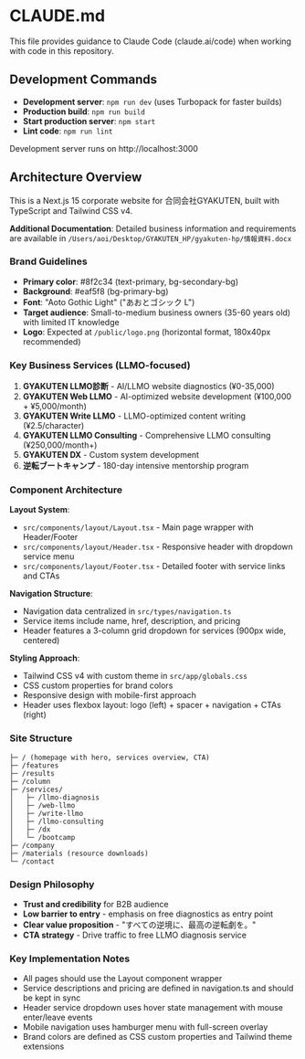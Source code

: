 # CLAUDE.md

This file provides guidance to Claude Code (claude.ai/code) when working with code in this repository.

## Development Commands

- **Development server**: `npm run dev` (uses Turbopack for faster builds)
- **Production build**: `npm run build`
- **Start production server**: `npm start`
- **Lint code**: `npm run lint`

Development server runs on http://localhost:3000

## Architecture Overview

This is a Next.js 15 corporate website for 合同会社GYAKUTEN, built with TypeScript and Tailwind CSS v4.

**Additional Documentation**: Detailed business information and requirements are available in `/Users/aoi/Desktop/GYAKUTEN_HP/gyakuten-hp/情報資料.docx`

### Brand Guidelines
- **Primary color**: #8f2c34 (text-primary, bg-secondary-bg)
- **Background**: #eaf5f8 (bg-primary-bg)
- **Font**: "Aoto Gothic Light" ("あおとゴシック L")
- **Target audience**: Small-to-medium business owners (35-60 years old) with limited IT knowledge
- **Logo**: Expected at `/public/logo.png` (horizontal format, 180x40px recommended)

### Key Business Services (LLMO-focused)
1. **GYAKUTEN LLMO診断** - AI/LLMO website diagnostics (¥0-35,000)
2. **GYAKUTEN Web LLMO** - AI-optimized website development (¥100,000 + ¥5,000/month)
3. **GYAKUTEN Write LLMO** - LLMO-optimized content writing (¥2.5/character)
4. **GYAKUTEN LLMO Consulting** - Comprehensive LLMO consulting (¥250,000/month+)
5. **GYAKUTEN DX** - Custom system development
6. **逆転ブートキャンプ** - 180-day intensive mentorship program

### Component Architecture

**Layout System**:
- `src/components/layout/Layout.tsx` - Main page wrapper with Header/Footer
- `src/components/layout/Header.tsx` - Responsive header with dropdown service menu
- `src/components/layout/Footer.tsx` - Detailed footer with service links and CTAs

**Navigation Structure**:
- Navigation data centralized in `src/types/navigation.ts`
- Service items include name, href, description, and pricing
- Header features a 3-column grid dropdown for services (900px wide, centered)

**Styling Approach**:
- Tailwind CSS v4 with custom theme in `src/app/globals.css`
- CSS custom properties for brand colors
- Responsive design with mobile-first approach
- Header uses flexbox layout: logo (left) + spacer + navigation + CTAs (right)

### Site Structure
```
├─ / (homepage with hero, services overview, CTA)
├─ /features
├─ /results  
├─ /column
├─ /services/
│   ├─ /llmo-diagnosis
│   ├─ /web-llmo
│   ├─ /write-llmo
│   ├─ /llmo-consulting
│   ├─ /dx
│   └─ /bootcamp
├─ /company
├─ /materials (resource downloads)
└─ /contact
```

### Design Philosophy
- **Trust and credibility** for B2B audience
- **Low barrier to entry** - emphasis on free diagnostics as entry point
- **Clear value proposition** - "すべての逆境に、最高の逆転劇を。"
- **CTA strategy** - Drive traffic to free LLMO diagnosis service

### Key Implementation Notes
- All pages should use the Layout component wrapper
- Service descriptions and pricing are defined in navigation.ts and should be kept in sync
- Header service dropdown uses hover state management with mouse enter/leave events
- Mobile navigation uses hamburger menu with full-screen overlay
- Brand colors are defined as CSS custom properties and Tailwind theme extensions